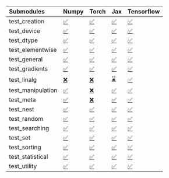 | Submodules        | Numpy                                                                                                                           | Torch                                                                                                                           | Jax                                                                                                                             | Tensorflow                                                                                                                      |
|:------------------|:--------------------------------------------------------------------------------------------------------------------------------|:--------------------------------------------------------------------------------------------------------------------------------|:--------------------------------------------------------------------------------------------------------------------------------|:--------------------------------------------------------------------------------------------------------------------------------|
| test_creation     | <a href="https://github.com/unifyai/ivy/runs/7823762910?check_suite_focus=true" rel="noopener noreferrer" target="_blank">✅</a> | <a href="https://github.com/unifyai/ivy/runs/7823763639?check_suite_focus=true" rel="noopener noreferrer" target="_blank">✅</a> | <a href="https://github.com/unifyai/ivy/runs/7823764198?check_suite_focus=true" rel="noopener noreferrer" target="_blank">✅</a> | <a href="https://github.com/unifyai/ivy/runs/7823764746?check_suite_focus=true" rel="noopener noreferrer" target="_blank">✅</a> |
| test_device       | <a href="https://github.com/unifyai/ivy/runs/7823762952?check_suite_focus=true" rel="noopener noreferrer" target="_blank">✅</a> | <a href="https://github.com/unifyai/ivy/runs/7823763673?check_suite_focus=true" rel="noopener noreferrer" target="_blank">✅</a> | <a href="https://github.com/unifyai/ivy/runs/7823764228?check_suite_focus=true" rel="noopener noreferrer" target="_blank">✅</a> | <a href="https://github.com/unifyai/ivy/runs/7823764783?check_suite_focus=true" rel="noopener noreferrer" target="_blank">✅</a> |
| test_dtype        | <a href="https://github.com/unifyai/ivy/runs/7823762997?check_suite_focus=true" rel="noopener noreferrer" target="_blank">✅</a> | <a href="https://github.com/unifyai/ivy/runs/7823763699?check_suite_focus=true" rel="noopener noreferrer" target="_blank">✅</a> | <a href="https://github.com/unifyai/ivy/runs/7823764262?check_suite_focus=true" rel="noopener noreferrer" target="_blank">✅</a> | <a href="https://github.com/unifyai/ivy/runs/7823764814?check_suite_focus=true" rel="noopener noreferrer" target="_blank">✅</a> |
| test_elementwise  | <a href="https://github.com/unifyai/ivy/runs/7823763045?check_suite_focus=true" rel="noopener noreferrer" target="_blank">✅</a> | <a href="https://github.com/unifyai/ivy/runs/7823763727?check_suite_focus=true" rel="noopener noreferrer" target="_blank">✅</a> | <a href="https://github.com/unifyai/ivy/runs/7823764297?check_suite_focus=true" rel="noopener noreferrer" target="_blank">✅</a> | <a href="https://github.com/unifyai/ivy/runs/7823764836?check_suite_focus=true" rel="noopener noreferrer" target="_blank">✅</a> |
| test_general      | <a href="https://github.com/unifyai/ivy/runs/7823763087?check_suite_focus=true" rel="noopener noreferrer" target="_blank">✅</a> | <a href="https://github.com/unifyai/ivy/runs/7823763754?check_suite_focus=true" rel="noopener noreferrer" target="_blank">✅</a> | <a href="https://github.com/unifyai/ivy/runs/7823764338?check_suite_focus=true" rel="noopener noreferrer" target="_blank">✅</a> | <a href="https://github.com/unifyai/ivy/runs/7823764869?check_suite_focus=true" rel="noopener noreferrer" target="_blank">✅</a> |
| test_gradients    | <a href="https://github.com/unifyai/ivy/runs/7823763138?check_suite_focus=true" rel="noopener noreferrer" target="_blank">✅</a> | <a href="https://github.com/unifyai/ivy/runs/7823763788?check_suite_focus=true" rel="noopener noreferrer" target="_blank">✅</a> | <a href="https://github.com/unifyai/ivy/runs/7823764400?check_suite_focus=true" rel="noopener noreferrer" target="_blank">✅</a> | <a href="https://github.com/unifyai/ivy/runs/7823764899?check_suite_focus=true" rel="noopener noreferrer" target="_blank">✅</a> |
| test_linalg       | <a href="https://github.com/unifyai/ivy/runs/7823763208?check_suite_focus=true" rel="noopener noreferrer" target="_blank">❌</a> | <a href="https://github.com/unifyai/ivy/runs/7823763836?check_suite_focus=true" rel="noopener noreferrer" target="_blank">❌</a> | <a href="https://github.com/unifyai/ivy/runs/7823764445?check_suite_focus=true" rel="noopener noreferrer" target="_blank">⌛</a> | <a href="https://github.com/unifyai/ivy/runs/7823764924?check_suite_focus=true" rel="noopener noreferrer" target="_blank">✅</a> |
| test_manipulation | <a href="https://github.com/unifyai/ivy/runs/7823763275?check_suite_focus=true" rel="noopener noreferrer" target="_blank">✅</a> | <a href="https://github.com/unifyai/ivy/runs/7823763872?check_suite_focus=true" rel="noopener noreferrer" target="_blank">❌</a> | <a href="https://github.com/unifyai/ivy/runs/7823764488?check_suite_focus=true" rel="noopener noreferrer" target="_blank">✅</a> | <a href="https://github.com/unifyai/ivy/runs/7823764944?check_suite_focus=true" rel="noopener noreferrer" target="_blank">✅</a> |
| test_meta         | <a href="https://github.com/unifyai/ivy/runs/7823763326?check_suite_focus=true" rel="noopener noreferrer" target="_blank">✅</a> | <a href="https://github.com/unifyai/ivy/runs/7823763913?check_suite_focus=true" rel="noopener noreferrer" target="_blank">❌</a> | <a href="https://github.com/unifyai/ivy/runs/7823764520?check_suite_focus=true" rel="noopener noreferrer" target="_blank">✅</a> | <a href="https://github.com/unifyai/ivy/runs/7823764959?check_suite_focus=true" rel="noopener noreferrer" target="_blank">✅</a> |
| test_nest         | <a href="https://github.com/unifyai/ivy/runs/7823763373?check_suite_focus=true" rel="noopener noreferrer" target="_blank">✅</a> | <a href="https://github.com/unifyai/ivy/runs/7823763957?check_suite_focus=true" rel="noopener noreferrer" target="_blank">✅</a> | <a href="https://github.com/unifyai/ivy/runs/7823764556?check_suite_focus=true" rel="noopener noreferrer" target="_blank">✅</a> | <a href="https://github.com/unifyai/ivy/runs/7823764980?check_suite_focus=true" rel="noopener noreferrer" target="_blank">✅</a> |
| test_random       | <a href="https://github.com/unifyai/ivy/runs/7823763417?check_suite_focus=true" rel="noopener noreferrer" target="_blank">✅</a> | <a href="https://github.com/unifyai/ivy/runs/7823764000?check_suite_focus=true" rel="noopener noreferrer" target="_blank">✅</a> | <a href="https://github.com/unifyai/ivy/runs/7823764593?check_suite_focus=true" rel="noopener noreferrer" target="_blank">✅</a> | <a href="https://github.com/unifyai/ivy/runs/7823765003?check_suite_focus=true" rel="noopener noreferrer" target="_blank">✅</a> |
| test_searching    | <a href="https://github.com/unifyai/ivy/runs/7823763455?check_suite_focus=true" rel="noopener noreferrer" target="_blank">✅</a> | <a href="https://github.com/unifyai/ivy/runs/7823764036?check_suite_focus=true" rel="noopener noreferrer" target="_blank">✅</a> | <a href="https://github.com/unifyai/ivy/runs/7823764623?check_suite_focus=true" rel="noopener noreferrer" target="_blank">✅</a> | <a href="https://github.com/unifyai/ivy/runs/7823765024?check_suite_focus=true" rel="noopener noreferrer" target="_blank">✅</a> |
| test_set          | <a href="https://github.com/unifyai/ivy/runs/7823763487?check_suite_focus=true" rel="noopener noreferrer" target="_blank">✅</a> | <a href="https://github.com/unifyai/ivy/runs/7823764080?check_suite_focus=true" rel="noopener noreferrer" target="_blank">✅</a> | <a href="https://github.com/unifyai/ivy/runs/7823764642?check_suite_focus=true" rel="noopener noreferrer" target="_blank">✅</a> | <a href="https://github.com/unifyai/ivy/runs/7823765035?check_suite_focus=true" rel="noopener noreferrer" target="_blank">✅</a> |
| test_sorting      | <a href="https://github.com/unifyai/ivy/runs/7823763532?check_suite_focus=true" rel="noopener noreferrer" target="_blank">✅</a> | <a href="https://github.com/unifyai/ivy/runs/7823764110?check_suite_focus=true" rel="noopener noreferrer" target="_blank">✅</a> | <a href="https://github.com/unifyai/ivy/runs/7823764660?check_suite_focus=true" rel="noopener noreferrer" target="_blank">✅</a> | <a href="https://github.com/unifyai/ivy/runs/7823765063?check_suite_focus=true" rel="noopener noreferrer" target="_blank">✅</a> |
| test_statistical  | <a href="https://github.com/unifyai/ivy/runs/7823763572?check_suite_focus=true" rel="noopener noreferrer" target="_blank">✅</a> | <a href="https://github.com/unifyai/ivy/runs/7823764135?check_suite_focus=true" rel="noopener noreferrer" target="_blank">✅</a> | <a href="https://github.com/unifyai/ivy/runs/7823764684?check_suite_focus=true" rel="noopener noreferrer" target="_blank">✅</a> | <a href="https://github.com/unifyai/ivy/runs/7823765112?check_suite_focus=true" rel="noopener noreferrer" target="_blank">✅</a> |
| test_utility      | <a href="https://github.com/unifyai/ivy/runs/7823763606?check_suite_focus=true" rel="noopener noreferrer" target="_blank">✅</a> | <a href="https://github.com/unifyai/ivy/runs/7823764167?check_suite_focus=true" rel="noopener noreferrer" target="_blank">✅</a> | <a href="https://github.com/unifyai/ivy/runs/7823764709?check_suite_focus=true" rel="noopener noreferrer" target="_blank">✅</a> | <a href="https://github.com/unifyai/ivy/runs/7823765158?check_suite_focus=true" rel="noopener noreferrer" target="_blank">✅</a> |